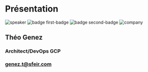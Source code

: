<!-- .slide: class="speaker-slide" -->

# Présentation

![speaker](./assets/images/speakers/genez-t.png)
![badge first-badge](./assets/images/speakers/badge_gcp_archi.png)
![badge second-badge](./assets/images/speakers/badge_gcp_dev.png)
![company](./assets/images/logo-sfeir-blanc.png)

## Théo Genez

### Architect/DevOps GCP

<!-- .element: class="icon-rule icon-first" -->

### genez.t@sfeir.com

<!-- .element: class="icon-mail icon-third" -->
